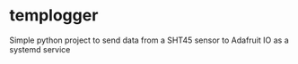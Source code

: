 # templogger
Simple python project to send data from a SHT45 sensor to Adafruit IO as a systemd service
